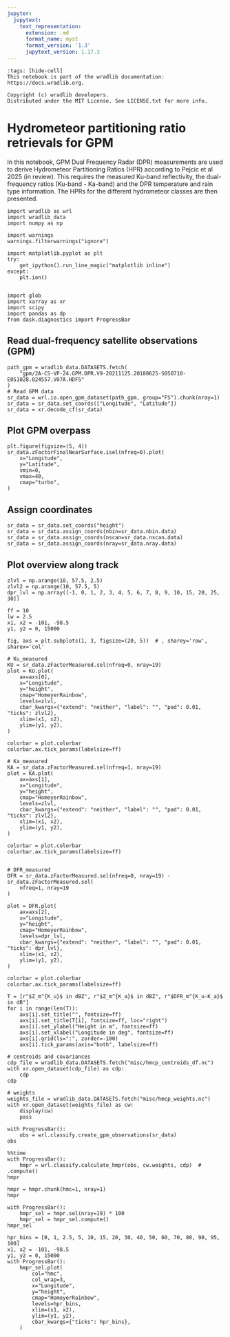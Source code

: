 ```yaml
---
jupyter:
  jupytext:
    text_representation:
      extension: .md
      format_name: myst
      format_version: '1.3'
      jupytext_version: 1.17.3
---
```


```{raw-cell}
:tags: [hide-cell]
This notebook is part of the wradlib documentation: https://docs.wradlib.org.

Copyright (c) wradlib developers.
Distributed under the MIT License. See LICENSE.txt for more info.
```

# Hydrometeor partitioning ratio retrievals for GPM

In this notebook, GPM Dual Frequency Radar (DPR) measurements are used to derive Hydrometeor Partitioning Ratios (HPR) according to Pejcic et al 2025 (in review). This requires the measured Ku-band reflectivity, the dual-frequency ratios (Ku-band - Ka-band) and the DPR temperature and rain type information. The HPRs for the different hydrometeor classes are then presented.

```{code-cell} python
import wradlib as wrl
import wradlib_data
import numpy as np

import warnings
warnings.filterwarnings("ignore")

import matplotlib.pyplot as plt
try:
    get_ipython().run_line_magic("matplotlib inline")
except:
    plt.ion()


import glob
import xarray as xr
import scipy
import pandas as dp
from dask.diagnostics import ProgressBar
```

## Read dual-frequency satellite observations (GPM)

```{code-cell} python
path_gpm = wradlib_data.DATASETS.fetch(
    "gpm/2A-CS-VP-24.GPM.DPR.V9-20211125.20180625-S050710-E051028.024557.V07A.HDF5"
)
# Read GPM data
sr_data = wrl.io.open_gpm_dataset(path_gpm, group="FS").chunk(nray=1)
sr_data = sr_data.set_coords(["Longitude", "Latitude"])
sr_data = xr.decode_cf(sr_data)
```

## Plot GPM overpass

```{code-cell} python
plt.figure(figsize=(5, 4))
sr_data.zFactorFinalNearSurface.isel(nfreq=0).plot(
    x="Longitude",
    y="Latitude",
    vmin=0,
    vmax=40,
    cmap="turbo",
)
```

## Assign coordinates

```{code-cell} python
sr_data = sr_data.set_coords("height")
sr_data = sr_data.assign_coords(nbin=sr_data.nbin.data)
sr_data = sr_data.assign_coords(nscan=sr_data.nscan.data)
sr_data = sr_data.assign_coords(nray=sr_data.nray.data)
```

## Plot overview along track

```{code-cell} python
zlvl = np.arange(10, 57.5, 2.5)
zlvl2 = np.arange(10, 57.5, 5)
dpr_lvl = np.array([-1, 0, 1, 2, 3, 4, 5, 6, 7, 8, 9, 10, 15, 20, 25, 30])

ff = 10
lw = 2.5
x1, x2 = -101, -98.5
y1, y2 = 0, 15000

fig, axs = plt.subplots(1, 3, figsize=(20, 5))  # , sharey='row', sharex='col'

# Ku_measured
KU = sr_data.zFactorMeasured.sel(nfreq=0, nray=19)
plot = KU.plot(
    ax=axs[0],
    x="Longitude",
    y="height",
    cmap="HomeyerRainbow",
    levels=zlvl,
    cbar_kwargs={"extend": "neither", "label": "", "pad": 0.01, "ticks": zlvl2},
    xlim=(x1, x2),
    ylim=(y1, y2),
)

colorbar = plot.colorbar
colorbar.ax.tick_params(labelsize=ff)

# Ka_measured
KA = sr_data.zFactorMeasured.sel(nfreq=1, nray=19)
plot = KA.plot(
    ax=axs[1],
    x="Longitude",
    y="height",
    cmap="HomeyerRainbow",
    levels=zlvl,
    cbar_kwargs={"extend": "neither", "label": "", "pad": 0.01, "ticks": zlvl2},
    xlim=(x1, x2),
    ylim=(y1, y2),
)

colorbar = plot.colorbar
colorbar.ax.tick_params(labelsize=ff)


# DFR_measured
DFR = sr_data.zFactorMeasured.sel(nfreq=0, nray=19) - sr_data.zFactorMeasured.sel(
    nfreq=1, nray=19
)

plot = DFR.plot(
    ax=axs[2],
    x="Longitude",
    y="height",
    cmap="HomeyerRainbow",
    levels=dpr_lvl,
    cbar_kwargs={"extend": "neither", "label": "", "pad": 0.01, "ticks": dpr_lvl},
    xlim=(x1, x2),
    ylim=(y1, y2),
)

colorbar = plot.colorbar
colorbar.ax.tick_params(labelsize=ff)

T = [r"$Z_m^{K_u}$ in dBZ", r"$Z_m^{K_a}$ in dBZ", r"$DFR_m^{K_u-K_a}$ in dB"]
for i in range(len(T)):
    axs[i].set_title("", fontsize=ff)
    axs[i].set_title(T[i], fontsize=ff, loc="right")
    axs[i].set_ylabel("Height in m", fontsize=ff)
    axs[i].set_xlabel("Longitude in deg", fontsize=ff)
    axs[i].grid(ls=":", zorder=-100)
    axs[i].tick_params(axis="both", labelsize=ff)
```

```{code-cell} python
# centroids and covariances
cdp_file = wradlib_data.DATASETS.fetch("misc/hmcp_centroids_df.nc")
with xr.open_dataset(cdp_file) as cdp:
    cdp
cdp
```

```{code-cell} python
# weights
weights_file = wradlib_data.DATASETS.fetch("misc/hmcp_weights.nc")
with xr.open_dataset(weights_file) as cw:
    display(cw)
    pass
```

```{code-cell} python
with ProgressBar():
    obs = wrl.classify.create_gpm_observations(sr_data)
obs
```

```{code-cell} python
%%time
with ProgressBar():
    hmpr = wrl.classify.calculate_hmpr(obs, cw.weights, cdp)  # .compute()
hmpr
```

```{code-cell} python
hmpr = hmpr.chunk(hmc=1, nray=1)
hmpr
```

```{code-cell} python
with ProgressBar():
    hmpr_sel = hmpr.sel(nray=19) * 100
    hmpr_sel = hmpr_sel.compute()
hmpr_sel
```

```{code-cell} python
hpr_bins = [0, 1, 2.5, 5, 10, 15, 20, 30, 40, 50, 60, 70, 80, 90, 95, 100]
x1, x2 = -101, -98.5
y1, y2 = 0, 15000
with ProgressBar():
    hmpr_sel.plot(
        col="hmc",
        col_wrap=3,
        x="Longitude",
        y="height",
        cmap="HomeyerRainbow",
        levels=hpr_bins,
        xlim=(x1, x2),
        ylim=(y1, y2),
        cbar_kwargs={"ticks": hpr_bins},
    )
```
